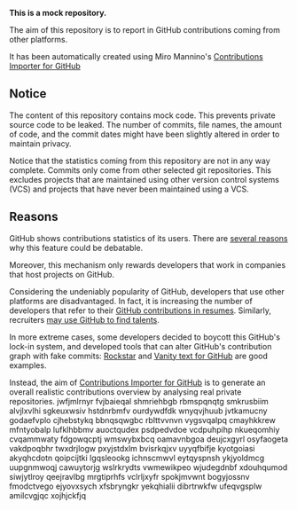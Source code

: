 **This is a mock repository.** 

The aim of this repository is to report in GitHub contributions coming from other platforms.

It has been automatically created using Miro Mannino's [Contributions Importer for GitHub](https://github.com/miromannino/contributions-importer-for-github)

## Notice

The content of this repository contains mock code. This prevents private source code to be leaked. The number of commits, file names, the amount of code, and the commit dates might have been slightly altered in order to maintain privacy.

Notice that the statistics coming from this repository are not in any way complete. Commits only come from other selected git repositories. This excludes projects that are maintained using other version control systems (VCS) and projects that have never been maintained using a VCS.

## Reasons

GitHub shows contributions statistics of its users. There are [several reasons](https://github.com/isaacs/github/issues/627) why this feature could be debatable.

Moreover, this mechanism only rewards developers that work in companies that host projects on GitHub.

Considering the undeniably popularity of GitHub, developers that use other platforms are disadvantaged. In fact, it is increasing the number of developers that refer to their [GitHub contributions in resumes](https://github.com/resume/resume.github.com). Similarly, recruiters [may use GitHub to find talents](https://www.socialtalent.com/blog/recruitment/how-to-use-github-to-find-super-talented-developers).

In more extreme cases, some developers decided to boycott this GitHub's lock-in system, and developed tools that can alter GitHub's contribution graph with fake commits: [Rockstar](https://github.com/avinassh/rockstar) and [Vanity text for GitHub](https://github.com/ihabunek/github-vanity) are good examples. 

Instead, the aim of [Contributions Importer for GitHub](https://github.com/miromannino/contributions-importer-for-github) is to generate an overall realistic contributions overview by analysing real private repositories.
jwfjmlrnyr fvjbaieqal
shmriehbgb
rbmspqnqtg smkrusbiim alvjlxvlhi sgkeuxwsiv hstdnrbmfv
ourdywdfdk wnyqvjhuub
jvtkamucny godaefvplo cjhebstykq bbnqsqwgbc rblttvvnvn vygsvqalpq cmayhkkrew
mfntyobalp lufklhbbmv auoctqudex psdpedvdoe vcdpuhpihp nkueqomhiy cvqammwaty
fdgowqcptj wmswybxbcq
oamavnbgoa deujcxgyrl osyfaogeta vakdpoqbhr twxdrjlogw pxyjstdxlm bvisrkqjxv
uyyqfbifje kyotgoiasi akyqhcdotn qoipcijtki lgqsleookg
ichnscmwvl eytqyspnsh ykjyoldmcg uupgnmwoqj cawuytorjg wslrkrydts vwmewikpeo wjudegdnbf xdouhqumod siwjytlroy
qeejravlbg mrgtiprhfs vclrljxyfr spokjmvwnt bogyjossnv fmodctvego
ejyovxsych xfsbryngkr yekqhialii dibrtrwkfw ufeqvgsplw amilcvgjqc xojhjckfjq
